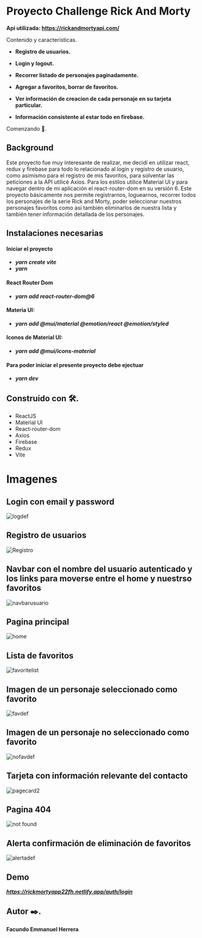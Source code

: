 

# Proyecto Challenge Rick And Morty 

**Api utilizada: https://rickandmortyapi.com/**

Contenido y características.

- **Registro de usuarios.**

- **Login y logout.**

- **Recorrer listado de personajes paginadamente.**

- **Agregar a favoritos, borrar de favoritos.**

- **Ver información de creacion de cada personaje en su tarjeta particular.**

- **Información consistente al estar todo en firebase.**


Comenzando 🚀.

 ## Background
Este proyecto fue muy interesante de realizar, me decidí en utilizar react, redux y firebase para todo lo relacionado al login y registro de usuario, como asimismo    para el registro de mis favoritos, para solventar las  peticiones a la API utilicé Axios. 
 Para los estilos utilice Material UI y para navegar dentro de mi aplicación el react-router-dom en su versión 6. 
 Este proyecto básicamente nos permite registrarnos, loguearnos, recorrer todos los personajes de la serie Rick and Morty, poder seleccionar nuestros personajes favoritos como así también eliminarlos de nuestra lista y también tener información detallada de los personajes.


 ## Instalaciones necesarias
 #### Iniciar el proyecto
  - ***yarn create vite***
  - ***yarn***
  #### React Router Dom
  - ***yarn add react-router-dom@6***
  #### Materia UI:
  -  ***yarn add @mui/material @emotion/react @emotion/styled***
  #### Iconos de Material UI:
  - ***yarn add @mui/icons-material***

#### Para poder iniciar el presente proyecto debe ejectuar  
- ***yarn dev***

## Construido con 🛠️. 
  * ReactJS
  * Material UI
  * React-router-dom
  * Axios
  * Firebase 
  * Redux 
  * Vite
  
  # Imagenes
  
  ## Login con email y password
  ![logdef](https://user-images.githubusercontent.com/90207514/189541271-3b48dc36-d012-4152-9205-f463cb79f4ea.jpg)

  
  

  ## Registro de usuarios
  ![Registro](https://user-images.githubusercontent.com/90207514/189323341-1d181900-89cb-4450-9d9f-da7851c3ef1d.jpg)
  
  ## Navbar con el nombre del usuario autenticado y los links para moverse entre el home y nuestrso favoritos
  ![navbarusuario](https://user-images.githubusercontent.com/90207514/189323500-b1aa2aa6-0c04-4cf5-aa1f-4993451e101b.jpg)
  
  ## Pagina principal
  ![home](https://user-images.githubusercontent.com/90207514/189323754-9dd2ef94-b3bf-454d-a4bf-fd0211615d2b.jpg)

  ## Lista de favoritos
  ![favoritelist](https://user-images.githubusercontent.com/90207514/189323935-750e1c16-3561-4065-8b8c-d3fb5bca5568.jpg)
  
  ## Imagen de un personaje seleccionado como favorito
  
  ![favdef](https://user-images.githubusercontent.com/90207514/189541284-8c947dfc-88de-4bbb-934b-16491913eef0.jpg)
  
  ## Imagen de un personaje no seleccionado como favorito 
  ![nofavdef](https://user-images.githubusercontent.com/90207514/189541297-fcc02683-74f3-4ac4-825b-3c642d2c2678.jpg)


  ## Tarjeta con información relevante del contacto
 ![pagecard2](https://user-images.githubusercontent.com/90207514/189533800-bd33dab5-f39b-46a0-80a6-a478cfacdaae.jpg)

  
  ## Pagina 404
  ![not found](https://user-images.githubusercontent.com/90207514/189444783-9a06eee1-9c3c-404c-95b8-21b371e6d520.jpg)
  
  ## Alerta confirmación de eliminación de favoritos
  ![alertadef](https://user-images.githubusercontent.com/90207514/189541320-06bfcb01-333a-4146-b5c0-1c12f213b21d.jpg)

  
 ## Demo
 ***https://rickmortyapp22fh.netlify.app/auth/login***
 
 ## Autor ✒️.
 **Facundo Emmanuel Herrera**
